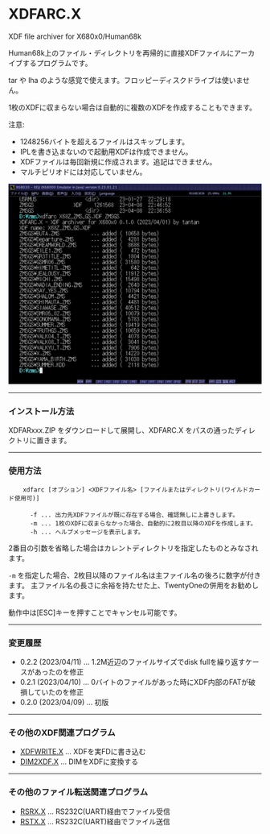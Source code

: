 # XDFARC.X

XDF file archiver for X680x0/Human68k

Human68k上のファイル・ディレクトリを再帰的に直接XDFファイルにアーカイブするプログラムです。

tar や lha のような感覚で使えます。フロッピーディスクドライブは使いません。

1枚のXDFに収まらない場合は自動的に複数のXDFを作成することもできます。

注意:
- 1248256バイトを超えるファイルはスキップします。
- IPLを書き込まないので起動用XDFは作成できません。
- XDFファイルは毎回新規に作成されます。追記はできません。
- マルチピリオドには対応していません。

<img src='images/xdfarc1.png' width='800'/>

---

### インストール方法

XDFARxxx.ZIP をダウンロードして展開し、XDFARC.X をパスの通ったディレクトリに置きます。

---

### 使用方法

        xdfarc [オプション] <XDFファイル名> [ファイルまたはディレクトリ(ワイルドカード使用可)]

          -f ... 出力先XDFファイルが既に存在する場合、確認無しに上書きします。
          -m ... 1枚のXDFに収まらなかった場合、自動的に2枚目以降のXDFを作成します。
          -h ... ヘルプメッセージを表示します。

2番目の引数を省略した場合はカレントディレクトリを指定したものとみなされます。

`-m` を指定した場合、2枚目以降のファイル名は主ファイル名の後ろに数字が付きます。
主ファイル名の長さに余裕を持たせた上、TwentyOneの併用をお勧めします。

動作中は[ESC]キーを押すことでキャンセル可能です。

---

### 変更履歴

* 0.2.2 (2023/04/11) ... 1.2M近辺のファイルサイズでdisk fullを繰り返すケースがあったのを修正
* 0.2.1 (2023/04/10) ... 0バイトのファイルがあった時にXDF内部のFATが破損していたのを修正
* 0.2.0 (2023/04/09) ... 初版

---

### その他のXDF関連プログラム

- [XDFWRITE.X](https://github.com/tantanGH/xdfwrite) ... XDFを実FDに書き込む
- [DIM2XDF.X](https://github.com/tantanGH/dim2xdf) ... DIMをXDFに変換する

---

### その他のファイル転送関連プログラム

- [RSRX.X](https://github.com/tantanGH/rsrx) ... RS232C(UART)経由でファイル受信
- [RSTX.X](https://github.com/tantanGH/rstx) ... RS232C(UART)経由でファイル送信

